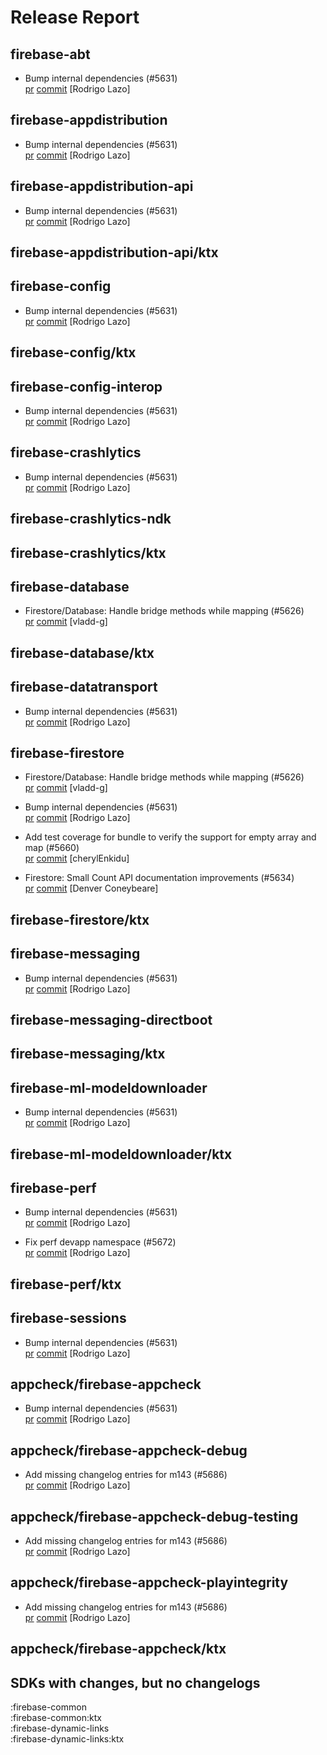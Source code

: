 # Release Report
## firebase-abt
      
* Bump internal dependencies (#5631)   
  [pr](https://github.com/firebase/firebase-android-sdk/pull/5631) [commit](https://github.com/firebase/firebase-android-sdk/commit/5c24573d473f07be6553bb30a18ef68b3ea30e3c)  [Rodrigo Lazo]

## firebase-appdistribution
      
* Bump internal dependencies (#5631)   
  [pr](https://github.com/firebase/firebase-android-sdk/pull/5631) [commit](https://github.com/firebase/firebase-android-sdk/commit/5c24573d473f07be6553bb30a18ef68b3ea30e3c)  [Rodrigo Lazo]

## firebase-appdistribution-api
      
* Bump internal dependencies (#5631)   
  [pr](https://github.com/firebase/firebase-android-sdk/pull/5631) [commit](https://github.com/firebase/firebase-android-sdk/commit/5c24573d473f07be6553bb30a18ef68b3ea30e3c)  [Rodrigo Lazo]

## firebase-appdistribution-api/ktx
      

## firebase-config
      
* Bump internal dependencies (#5631)   
  [pr](https://github.com/firebase/firebase-android-sdk/pull/5631) [commit](https://github.com/firebase/firebase-android-sdk/commit/5c24573d473f07be6553bb30a18ef68b3ea30e3c)  [Rodrigo Lazo]

## firebase-config/ktx
      

## firebase-config-interop
      
* Bump internal dependencies (#5631)   
  [pr](https://github.com/firebase/firebase-android-sdk/pull/5631) [commit](https://github.com/firebase/firebase-android-sdk/commit/5c24573d473f07be6553bb30a18ef68b3ea30e3c)  [Rodrigo Lazo]

## firebase-crashlytics
      
* Bump internal dependencies (#5631)   
  [pr](https://github.com/firebase/firebase-android-sdk/pull/5631) [commit](https://github.com/firebase/firebase-android-sdk/commit/5c24573d473f07be6553bb30a18ef68b3ea30e3c)  [Rodrigo Lazo]

## firebase-crashlytics-ndk
      

## firebase-crashlytics/ktx
      

## firebase-database
      
* Firestore/Database: Handle bridge methods while mapping (#5626)   
  [pr](https://github.com/firebase/firebase-android-sdk/pull/5626) [commit](https://github.com/firebase/firebase-android-sdk/commit/5ef5cdda14666df3f6727719f4d3344c8286ef32)  [vladd-g]

## firebase-database/ktx
      

## firebase-datatransport
      
* Bump internal dependencies (#5631)   
  [pr](https://github.com/firebase/firebase-android-sdk/pull/5631) [commit](https://github.com/firebase/firebase-android-sdk/commit/5c24573d473f07be6553bb30a18ef68b3ea30e3c)  [Rodrigo Lazo]

## firebase-firestore
      
* Firestore/Database: Handle bridge methods while mapping (#5626)   
  [pr](https://github.com/firebase/firebase-android-sdk/pull/5626) [commit](https://github.com/firebase/firebase-android-sdk/commit/5ef5cdda14666df3f6727719f4d3344c8286ef32)  [vladd-g]

* Bump internal dependencies (#5631)   
  [pr](https://github.com/firebase/firebase-android-sdk/pull/5631) [commit](https://github.com/firebase/firebase-android-sdk/commit/5c24573d473f07be6553bb30a18ef68b3ea30e3c)  [Rodrigo Lazo]

* Add test coverage for bundle to verify the support for empty array and map (#5660)   
  [pr](https://github.com/firebase/firebase-android-sdk/pull/5660) [commit](https://github.com/firebase/firebase-android-sdk/commit/9b48edd65856a866f752412e017f52546867c743)  [cherylEnkidu]

* Firestore: Small Count API documentation improvements (#5634)   
  [pr](https://github.com/firebase/firebase-android-sdk/pull/5634) [commit](https://github.com/firebase/firebase-android-sdk/commit/4dcae02e0937b0fc347e7aeab971a77fcf3762e8)  [Denver Coneybeare]

## firebase-firestore/ktx
      

## firebase-messaging
      
* Bump internal dependencies (#5631)   
  [pr](https://github.com/firebase/firebase-android-sdk/pull/5631) [commit](https://github.com/firebase/firebase-android-sdk/commit/5c24573d473f07be6553bb30a18ef68b3ea30e3c)  [Rodrigo Lazo]

## firebase-messaging-directboot
      

## firebase-messaging/ktx
      

## firebase-ml-modeldownloader
      
* Bump internal dependencies (#5631)   
  [pr](https://github.com/firebase/firebase-android-sdk/pull/5631) [commit](https://github.com/firebase/firebase-android-sdk/commit/5c24573d473f07be6553bb30a18ef68b3ea30e3c)  [Rodrigo Lazo]

## firebase-ml-modeldownloader/ktx
      

## firebase-perf
      
* Bump internal dependencies (#5631)   
  [pr](https://github.com/firebase/firebase-android-sdk/pull/5631) [commit](https://github.com/firebase/firebase-android-sdk/commit/5c24573d473f07be6553bb30a18ef68b3ea30e3c)  [Rodrigo Lazo]

* Fix perf devapp namespace (#5672)   
  [pr](https://github.com/firebase/firebase-android-sdk/pull/5672) [commit](https://github.com/firebase/firebase-android-sdk/commit/e8d357998aa77635a90d6c0a4bd1285f60eaaf10)  [Rodrigo Lazo]

## firebase-perf/ktx
      

## firebase-sessions
      
* Bump internal dependencies (#5631)   
  [pr](https://github.com/firebase/firebase-android-sdk/pull/5631) [commit](https://github.com/firebase/firebase-android-sdk/commit/5c24573d473f07be6553bb30a18ef68b3ea30e3c)  [Rodrigo Lazo]

## appcheck/firebase-appcheck
      
* Bump internal dependencies (#5631)   
  [pr](https://github.com/firebase/firebase-android-sdk/pull/5631) [commit](https://github.com/firebase/firebase-android-sdk/commit/5c24573d473f07be6553bb30a18ef68b3ea30e3c)  [Rodrigo Lazo]

## appcheck/firebase-appcheck-debug
      
* Add missing changelog entries for m143 (#5686)   
  [pr](https://github.com/firebase/firebase-android-sdk/pull/5686) [commit](https://github.com/firebase/firebase-android-sdk/commit/e69040707eaf1fab00561739bfa3d3e7ca93edb0)  [Rodrigo Lazo]

## appcheck/firebase-appcheck-debug-testing
      
* Add missing changelog entries for m143 (#5686)   
  [pr](https://github.com/firebase/firebase-android-sdk/pull/5686) [commit](https://github.com/firebase/firebase-android-sdk/commit/e69040707eaf1fab00561739bfa3d3e7ca93edb0)  [Rodrigo Lazo]

## appcheck/firebase-appcheck-playintegrity
      
* Add missing changelog entries for m143 (#5686)   
  [pr](https://github.com/firebase/firebase-android-sdk/pull/5686) [commit](https://github.com/firebase/firebase-android-sdk/commit/e69040707eaf1fab00561739bfa3d3e7ca93edb0)  [Rodrigo Lazo]

## appcheck/firebase-appcheck/ktx
      


## SDKs with changes, but no changelogs
:firebase-common  
:firebase-common:ktx  
:firebase-dynamic-links  
:firebase-dynamic-links:ktx